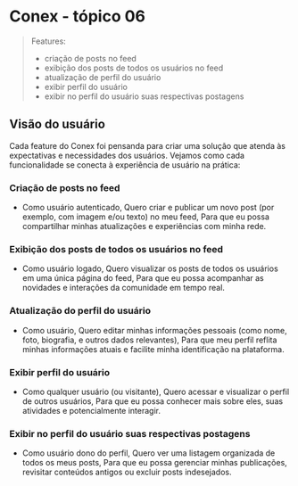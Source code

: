 # Conex - tópico 06 

> Features: 
> - criação de posts no feed
> - exibição dos posts de todos os usuários no feed
> - atualização de perfil do usuário
> - exibir perfil do usuário 
> - exibir no perfil do usuário suas respectivas postagens

## Visão do usuário 

Cada feature do Conex foi pensanda para criar uma solução que atenda às expectativas e necessidades dos usuários. Vejamos como cada funcionalidade se conecta à experiência de usuário na prática:

### Criação de posts no feed
- Como usuário autenticado, Quero criar e publicar um novo post (por exemplo, com imagem e/ou texto) no meu feed, Para que eu possa compartilhar minhas atualizações e experiências com minha rede.

### Exibição dos posts de todos os usuários no feed
- Como usuário logado, Quero visualizar os posts de todos os usuários em uma única página do feed, Para que eu possa acompanhar as novidades e interações da comunidade em tempo real.

### Atualização do perfil do usuário
- Como usuário, Quero editar minhas informações pessoais (como nome, foto, biografia, e outros dados relevantes), Para que meu perfil reflita minhas informações atuais e facilite minha identificação na plataforma.

### Exibir perfil do usuário
- Como qualquer usuário (ou visitante), Quero acessar e visualizar o perfil de outros usuários, Para que eu possa conhecer mais sobre eles, suas atividades e potencialmente interagir.

### Exibir no perfil do usuário suas respectivas postagens
- Como usuário dono do perfil, Quero ver uma listagem organizada de todos os meus posts, Para que eu possa gerenciar minhas publicações, revisitar conteúdos antigos ou excluir posts indesejados.

